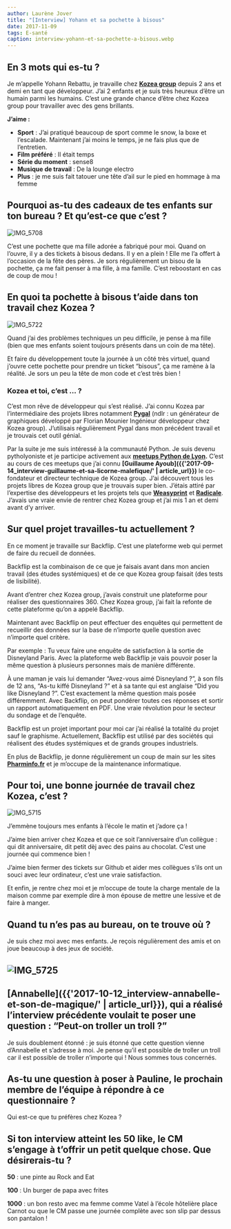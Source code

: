 ```yaml
---
author: Laurène Jover
title: "[Interview] Yohann et sa pochette à bisous"
date: 2017-11-09
tags: E-santé
caption: interview-yohann-et-sa-pochette-a-bisous.webp
---
```


## **En 3 mots qui es-tu ?**

Je m’appelle Yohann Rebattu, je travaille chez **[Kozea group](https://www.kozea.fr/)** depuis 2 ans et demi en tant que développeur. J’ai 2 enfants et je suis très heureux d’être un humain parmi les humains. C’est une grande chance d’être chez Kozea group pour travailler avec des gens brillants.

**J’aime :**

- **Sport** : J’ai pratiqué beaucoup de sport comme le snow, la boxe et l’escalade. Maintenant j’ai moins le temps, je ne fais plus que de l’entretien.
- **Film préféré** : Il était temps
- **Série du moment** : sense8
- **Musique de travail** : De la lounge electro
- **Plus** : je me suis fait tatouer une tête d’ail sur le pied en hommage à ma femme

## **Pourquoi as-tu des cadeaux de tes enfants sur ton bureau ? Et qu’est-ce que c’est ?**

![IMG_5708](/2017-11-09_interview-yohann-et-sa-pochette-a-bisous/IMG_5708.png)

C’est une pochette que ma fille adorée a fabriqué pour moi. Quand on l’ouvre, il y a des tickets à bisous dedans. Il y en a plein ! Elle me l’a offert à l’occasion de la fête des pères. Je sors régulièrement un bisou de la pochette, ça me fait penser à ma fille, à ma famille. C’est reboostant en cas de coup de mou !

## **En quoi ta pochette à bisous t’aide dans ton travail chez Kozea ?**

![IMG_5722](/2017-11-09_interview-yohann-et-sa-pochette-a-bisous/IMG_5722.png)

Quand j’ai des problèmes techniques un peu difficile, je pense à ma fille (bien que mes enfants soient toujours présents dans un coin de ma tête).

Et faire du développement toute la journée à un côté très virtuel, quand j’ouvre cette pochette pour prendre un ticket “bisous”, ça me ramène à la réalité. Je sors un peu la tête de mon code et c’est très bien !

### **Kozea et toi, c’est … ?**

C’est mon rêve de développeur qui s’est réalisé. J’ai connu Kozea par l’intermédiaire des projets libres notamment **[Pygal](http://www.pygal.org/en/stable/)** (ndlr : un générateur de graphiques développé par Florian Mounier Ingénieur développeur chez Kozea group). J’utilisais régulièrement Pygal dans mon précédent travail et je trouvais cet outil génial.

Par la suite je me suis intéressé à la communauté Python. Je suis devenu pytholyoniste et je participe activement aux **[meetups Python de Lyon](https://www.meetup.com/fr-FR/Python-AFPY-Lyon/).** C’est au cours de ces meetups que j’ai connu **[Guillaume Ayoub]({{'2017-09-14_interview-guillaume-et-sa-licorne-malefique/' | article_url}})** le co-fondateur et directeur technique de Kozea group. J’ai découvert tous les projets libres de Kozea group que je trouvais super bien. J’étais attiré par l’expertise des développeurs et les projets tels que **[Weasyprint](http://weasyprint.org/)** et **[Radicale](http://radicale.org/)**. J’avais une vraie envie de rentrer chez Kozea group et j’ai mis 1 an et demi avant d’y arriver.

## **Sur quel projet travailles-tu actuellement ?**

En ce moment je travaille sur Backflip. C’est une plateforme web qui permet de faire du recueil de données.

Backflip est la combinaison de ce que je faisais avant dans mon ancien travail (des études systémiques) et de ce que Kozea group faisait (des tests de lisibilité).

Avant d’entrer chez Kozea group, j’avais construit une plateforme pour réaliser des questionnaires 360. Chez Kozea group, j’ai fait la refonte de cette plateforme qu’on a appelé Backflip.

Maintenant avec Backflip on peut effectuer des enquêtes qui permettent de recueillir des données sur la base de n’importe quelle question avec n’importe quel critère.

Par exemple : Tu veux faire une enquête de satisfaction à la sortie de Disneyland Paris. Avec la plateforme web Backflip je vais pouvoir poser la même question à plusieurs personnes mais de manière différente.

À une maman je vais lui demander “Avez-vous aimé Disneyland ?”, à son fils de 12 ans, “As-tu kiffé Disneyland ?” et à sa tante qui est anglaise “Did you like Disneyland ?”. C’est exactement la même question mais posée différemment. Avec Backflip, on peut pondérer toutes ces réponses et sortir un rapport automatiquement en PDF. Une vraie révolution pour le secteur du sondage et de l’enquête.

Backflip est un projet important pour moi car j’ai réalisé la totalité du projet sauf le graphisme. Actuellement, Backflip est utilisé par des sociétés qui réalisent des études systémiques et de grands groupes industriels.

En plus de Backflip, je donne régulièrement un coup de main sur les sites [**Pharminfo.fr**](https://www.pharminfo.fr/) et je m’occupe de la maintenance informatique.

## **Pour toi, une bonne journée de travail chez Kozea, c’est ?**

![IMG_5715](/2017-11-09_interview-yohann-et-sa-pochette-a-bisous/IMG_5715.png)

J’emmène toujours mes enfants à l’école le matin et j’adore ça !

J’aime bien arriver chez Kozea et que ce soit l’anniversaire d’un collègue : qui dit anniversaire, dit petit dèj avec des pains au chocolat. C’est une journée qui commence bien !

J’aime bien fermer des tickets sur Github et aider mes collègues s’ils ont un souci avec leur ordinateur, c’est une vraie satisfaction.

Et enfin, je rentre chez moi et je m’occupe de toute la charge mentale de la maison comme par exemple dire à mon épouse de mettre une lessive et de faire à manger.

## **Quand tu n’es pas au bureau, on te trouve où ?**

Je suis chez moi avec mes enfants. Je reçois régulièrement des amis et on joue beaucoup à des jeux de société.

## ![IMG_5725](/2017-11-09_interview-yohann-et-sa-pochette-a-bisous/IMG_5725.png)

## **[Annabelle]({{'2017-10-12_interview-annabelle-et-son-de-magique/' | article_url}}), qui a réalisé l’interview précédente voulait te poser une question : “Peut-on troller un troll ?”**

Je suis doublement étonné : je suis étonné que cette question vienne d’Annabelle et s’adresse à moi. Je pense qu’il est possible de troller un troll car il est possible de troller n’importe qui ! Nous sommes tous concernés.

## **As-tu une question à poser à Pauline, le prochain membre de l’équipe à répondre à ce questionnaire ?**

Qui est-ce que tu préfères chez Kozea ?

## **Si ton interview atteint les 50 like, le CM s’engage à t’offrir un petit quelque chose. Que désirerais-tu ?**

**50** : une pinte au Rock and Eat

**100** : Un burger de papa avec frites

**1000** : un bon resto avec ma femme comme Vatel à l’école hôtelière place Carnot ou que le CM passe une journée complète avec son slip par dessus son pantalon !

